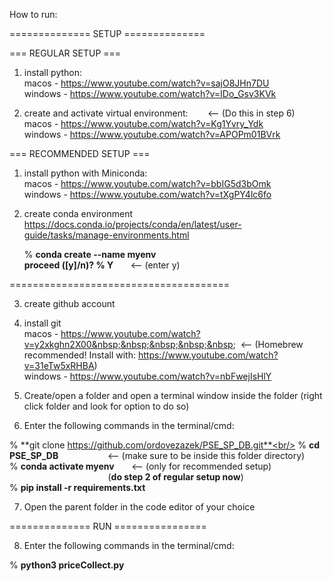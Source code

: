 How to run:

============== SETUP ==============

=== REGULAR SETUP ===

1. install python: <br/>
  macos - https://www.youtube.com/watch?v=sajO8JHn7DU<br/>
  windows - https://www.youtube.com/watch?v=IDo_Gsv3KVk
  
2. create and activate virtual environment:     &nbsp;&nbsp;&nbsp;&nbsp;&nbsp;&nbsp;         <-- (Do this in step 6)<br/>
  macos - https://www.youtube.com/watch?v=Kg1Yvry_Ydk<br/>
  windows - https://www.youtube.com/watch?v=APOPm01BVrk
  
=== RECOMMENDED SETUP ===

1. install python with Miniconda:<br/>
  macos - https://www.youtube.com/watch?v=bbIG5d3bOmk<br/>
  windows - https://www.youtube.com/watch?v=tXgPY4lc6fo
 
 2. create conda environment<br/>
    https://docs.conda.io/projects/conda/en/latest/user-guide/tasks/manage-environments.html
   
    [ terminal/cmd ]:<br/>
   % **conda create --name myenv**<br/>
    **proceed ([y]/n)? % Y**&nbsp;&nbsp;&nbsp;&nbsp;&nbsp;&nbsp;                                 <-- (enter y)<br/>
    
    
======================================

3. create github account<br/>
4. install git<br/>
  macos - https://www.youtube.com/watch?v=y2xkghn2X00&nbsp;&nbsp;&nbsp;&nbsp;&nbsp;&nbsp; <-- (Homebrew recommended! Install with: https://www.youtube.com/watch?v=31eTw5xRHBA) <br/>
  windows - https://www.youtube.com/watch?v=nbFwejIsHlY
  
5. Create/open a folder and open a terminal window inside the folder (right click folder and look for option to do so)<br/>
6. Enter the following commands in the terminal/cmd:

  % **git clone https://github.com/ordovezazek/PSE_SP_DB.git**<br/>
  % **cd PSE_SP_DB**&nbsp;&nbsp;&nbsp;&nbsp;&nbsp;&nbsp;&nbsp;&nbsp;&nbsp;&nbsp;&nbsp;&nbsp;&nbsp;&nbsp;&nbsp;&nbsp;&nbsp;&nbsp;&nbsp;                                            <-- (make sure to be inside this folder directory)<br/>
  % **conda activate myenv**&nbsp;&nbsp;&nbsp;&nbsp;&nbsp;&nbsp;                                      <-- (only for recommended setup)<br/>
                                                              &nbsp;&nbsp;&nbsp;&nbsp;&nbsp;&nbsp;&nbsp;&nbsp;&nbsp;&nbsp;&nbsp;&nbsp;&nbsp;&nbsp;&nbsp;&nbsp;&nbsp;&nbsp;&nbsp;&nbsp;&nbsp;&nbsp;&nbsp;&nbsp;&nbsp;&nbsp;&nbsp;&nbsp;&nbsp;&nbsp;&nbsp;&nbsp;&nbsp;&nbsp;&nbsp;&nbsp;&nbsp;&nbsp;&nbsp;&nbsp;(**do step 2 of regular setup now**)<br/>
%  **pip install -r requirements.txt**
  
7. Open the parent folder in the code editor of your choice

============== RUN ================

8. Enter the following commands in the terminal/cmd:

  % **python3 priceCollect.py**
  
    
